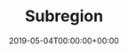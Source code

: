 ---
title: 'Subregion'
field: 'cg.coverage.subregion'
slug: 'cg-coverage-subregion'
description: 'Province, state, or other type of sub-national administrative region where data was collected or the focus of the research described in the information product. These should ideally come from the ISO 3166-2 subdivisions list.'
required: False
vocabulary: 'cg-coverage-subregion.txt'
policy: 'Free text, with suggested values from vocabulary.'
date: '2019-05-04T00:00:00+00:00'
---